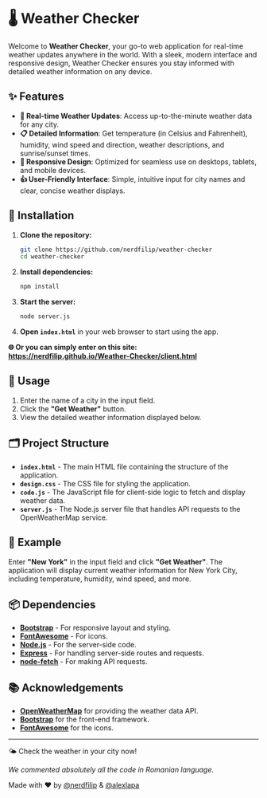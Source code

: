 # 🌡️ Weather Checker

Welcome to **Weather Checker**, your go-to web application for real-time weather updates anywhere in the world. With a sleek, modern interface and responsive design, Weather Checker ensures you stay informed with detailed weather information on any device.

## ✨ Features

- **🔄 Real-time Weather Updates**: Access up-to-the-minute weather data for any city.
- **📋 Detailed Information**: Get temperature (in Celsius and Fahrenheit), humidity, wind speed and direction, weather descriptions, and sunrise/sunset times.
- **📱 Responsive Design**: Optimized for seamless use on desktops, tablets, and mobile devices.
- **👍 User-Friendly Interface**: Simple, intuitive input for city names and clear, concise weather displays.

## 🚀 Installation

1. **Clone the repository:**
    ```bash
    git clone https://github.com/nerdfilip/weather-checker
    cd weather-checker
    ```

2. **Install dependencies:**
    ```bash
    npm install
    ```

3. **Start the server:**
    ```bash
    node server.js
    ```

4. **Open `index.html`** in your web browser to start using the app.

**🌐 Or you can simply enter on this site: https://nerdfilip.github.io/Weather-Checker/client.html**

## 📖 Usage

1. Enter the name of a city in the input field.
2. Click the **"Get Weather"** button.
3. View the detailed weather information displayed below.

## 🗂️ Project Structure

- **`index.html`** - The main HTML file containing the structure of the application.
- **`design.css`** - The CSS file for styling the application.
- **`code.js`** - The JavaScript file for client-side logic to fetch and display weather data.
- **`server.js`** - The Node.js server file that handles API requests to the OpenWeatherMap service.

## 🌟 Example

Enter **"New York"** in the input field and click **"Get Weather"**. The application will display current weather information for New York City, including temperature, humidity, wind speed, and more.

## 📦 Dependencies

- [**Bootstrap**](https://getbootstrap.com/) - For responsive layout and styling.
- [**FontAwesome**](https://fontawesome.com/) - For icons.
- [**Node.js**](https://nodejs.org/) - For the server-side code.
- [**Express**](https://expressjs.com/) - For handling server-side routes and requests.
- [**node-fetch**](https://www.npmjs.com/package/node-fetch) - For making API requests.

## 📚 Acknowledgements

- [**OpenWeatherMap**](https://openweathermap.org/) for providing the weather data API.
- [**Bootstrap**](https://getbootstrap.com/) for the front-end framework.
- [**FontAwesome**](https://fontawesome.com/) for the icons.

---

🌤️ Check the weather in your city now!

*We commented absolutely all the code in Romanian language.*

Made with ❤️ by [@nerdfilip](https://github.com/nerdfilip) & [@alexlapa](https://github.com/AlexandruLapa)
